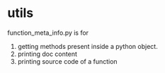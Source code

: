 # utils

function_meta_info.py is for 
1. getting methods present inside a python object. 
2. printing doc content
3. printing source code of a function
